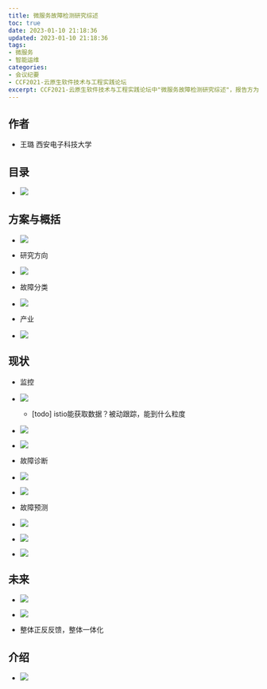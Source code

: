 ```yaml
---
title: 微服务故障检测研究综述
toc: true
date: 2023-01-10 21:18:36
updated: 2023-01-10 21:18:36
tags:
- 微服务
- 智能运维
categories:
- 会议纪要
- CCF2021-云原生软件技术与工程实践论坛
excerpt: CCF2021-云原生软件技术与工程实践论坛中"微服务故障检测研究综述"，报告方为西安电子科技大学
---
```


## 作者

* 王璐 西安电子科技大学
## 目录

* ![](image-20211225140027-as2v242.png)
## 方案与概括

* ![](image-20211225140142-b99pjil.png)
* 研究方向

* ![](image-20211225140250-cb38txs.png)
* 故障分类

* ![](image-20211225140331-1ef1e6z.png)
* 产业

* ![](image-20211225140433-ebwdjhr.png)
## 现状

* 监控

* ![](image-20211225140509-7uqnnsj.png)

    * [todo] istio能获取数据？被动跟踪，能到什么粒度
* ![](image-20211225140604-mfwslkd.png)
* ![](image-20211225140617-ooqfx51.png)
* 故障诊断

* ![](image-20211225140708-caevr91.png)

* ![](image-20211225140814-tt7bnxt.png)
* 故障预测

* ![](image-20211225140919-u832mrr.png)
* ![](image-20211225140948-jul3owc.png)

* ![](image-20211225141039-t1f5fyf.png)

## 未来

* ![](image-20211225141126-063jcj6.png)
* ![](image-20211225141141-5k5n9h0.png)

* 整体正反反馈，整体一体化
## 介绍

* ![](image-20211225141212-z4rlgvr.png)
